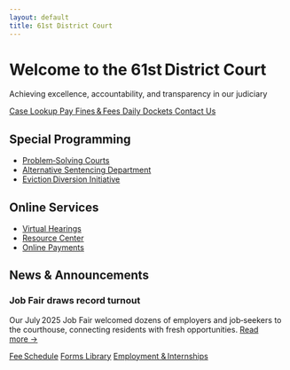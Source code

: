 ```yaml
---
layout: default
title: 61st District Court
---
```


<!-- HERO -->
<div class="hero text-center">
  <h1>Welcome to the 61st District Court</h1>
  <p>Achieving excellence, accountability, and transparency in our judiciary</p>
</div>

<!-- QUICK‑ACTION TILES -->
<div class="tile‑row">
  <a href="#" class="quick-tile">
    <i class="bi bi-search"></i>
    <span>Case Lookup</span>
  </a>
  <a href="#" class="quick-tile">
    <i class="bi bi-credit-card"></i>
    <span>Pay Fines & Fees</span>
  </a>
  <a href="#" class="quick-tile">
    <i class="bi bi-calendar3"></i>
    <span>Daily Dockets</span>
  </a>
  <a href="#" class="quick-tile">
    <i class="bi bi-chat-dots"></i>
    <span>Contact Us</span>
  </a>
</div>

<!-- THREE CARD SECTIONS -->
<div class="section‑grid">

  <!-- Special Programming -->
  <section class="card">
    <h2>Special Programming</h2>
    <ul>
      <li><a href="#">Problem‑Solving Courts</a></li>
      <li><a href="#">Alternative Sentencing Department</a></li>
      <li><a href="#">Eviction Diversion Initiative</a></li>
    </ul>
  </section>

  <!-- Online Services -->
  <section class="card">
    <h2>Online Services</h2>
    <ul>
      <li><a href="#">Virtual Hearings</a></li>
      <li><a href="#">Resource Center</a></li>
      <li><a href="#">Online Payments</a></li>
    </ul>
  </section>

  <!-- News & Announcements -->
  <section class="card">
    <h2>News & Announcements</h2>
    <h3>Job Fair draws record turnout</h3>
    <p>Our July 2025 Job Fair welcomed dozens of employers and job‑seekers to the courthouse, connecting residents with fresh opportunities. <a href="#">Read more&nbsp;→</a></p>
  </section>

</div>

<!-- BIG BUTTON STRIP -->
<div class="big‑btn‑row">
  <a href="#" class="big‑btn">Fee Schedule</a>
  <a href="#" class="big‑btn">Forms Library</a>
  <a href="#" class="big‑btn">Employment & Internships</a>
</div>



